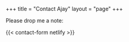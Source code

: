 +++
title = "Contact Ajay"
layout = "page"
+++

Please drop me a note:

{{< contact-form netlify >}}
